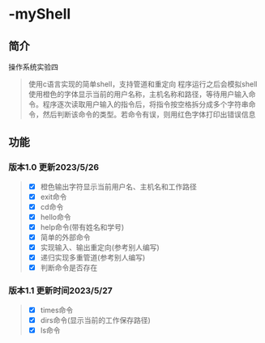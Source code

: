 # -myShell

## 简介
操作系统实验四
>使用c语言实现的简单shell，支持管道和重定向
>程序运行之后会模拟shell使用橙色的字体显示当前的用户名称，主机名称和路径，等待用户输入命令。程序逐次读取用户输入的指令后，将指令按空格拆分成多个字符串命令，然后判断该命令的类型。若命令有误，则用红色字体打印出错误信息

## 功能
### 版本1.0 更新2023/5/26

>- [x] 橙色输出字符显示当前用户名、主机名和工作路径
>- [x] exit命令
>- [x] cd命令
>- [x] hello命令
>- [x] help命令(带有姓名和学号)
>- [x] 简单的外部命令
>- [x] 实现输入、输出重定向(参考别人编写)
>- [x] 递归实现多重管道(参考别人编写)
>- [x] 判断命令是否存在

### 版本1.1 更新时间2023/5/27

>- [x] times命令
>- [x] dirs命令(显示当前的工作保存路径)
>- [x] ls命令
